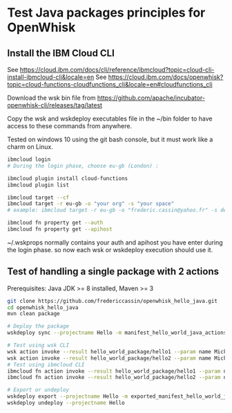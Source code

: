 # Test Java packages principles for OpenWhisk
## Install the IBM Cloud CLI

See https://cloud.ibm.com/docs/cli/reference/ibmcloud?topic=cloud-cli-install-ibmcloud-cli&locale=en
See https://cloud.ibm.com/docs/openwhisk?topic=cloud-functions-cloudfunctions_cli&locale=en#cloudfunctions_cli

Download the wsk bin file from https://github.com/apache/incubator-openwhisk-cli/releases/tag/latest

Copy the wsk and wskdeploy executables file in the ~/bin folder to have access to these commands from anywhere.

Tested on windows 10 using the git bash console, but it must work like a charm on Linux.
```bash
ibmcloud login
# During the login phase, choose eu-gb (London) :

ibmcloud plugin install cloud-functions
ibmcloud plugin list

ibmcloud target --cf
ibmcloud target -r eu-gb -o "your org" -s "your space"
# example: ibmcloud target -r eu-gb -o "frederic.cassin@yahoo.fr" -s dev

ibmcloud fn property get --auth
ibmcloud fn property get --apihost

```

~/.wskprops normally contains your auth and apihost you have enter during the login phase.
so now each wsk or wskdeploy execution should use it.

## Test of handling a single package with 2 actions

Prerequisites: Java JDK >= 8 installed, Maven >= 3
```bash
git clone https://github.com/fredericcassin/openwhisk_hello_java.git
cd openwhisk_hello_java
mvn clean package

# Deploy the package
wskdeploy sync --projectname Hello -m manifest_hello_world_java_actions.yaml

# Test using wsk CLI
wsk action invoke --result hello_world_package/hello1 --param name Mickey
wsk action invoke --result hello_world_package/hello2 --param name Mickey
# Test using ibmcloud CLI
ibmcloud fn action invoke --result hello_world_package/hello1 --param name Mickey
ibmcloud fn action invoke --result hello_world_package/hello2 --param name Mickey

# Export or undeploy
wskdeploy export --projectname Hello -m exported_manifest_hello_world_java_actions.yaml
wskdeploy undeploy --projectname Hello
```

## 

